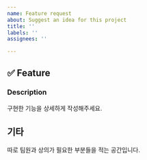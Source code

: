 ```yaml
---
name: Feature request
about: Suggest an idea for this project
title: ''
labels: ''
assignees: ''

---
```


## ✅ Feature
### Description
구현한 기능을 상세하게 작성해주세요. 

## 기타
따로 팀원과 상의가 필요한 부분들을 적는 공간입니다.
